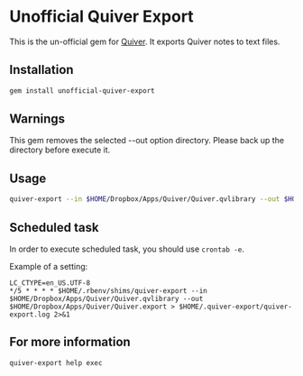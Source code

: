 # Unofficial Quiver Export

This is the un-official gem for [Quiver](http://happenapps.com/#quiver). It exports Quiver notes to text files.

## Installation

```bash
gem install unofficial-quiver-export
```

## Warnings

This gem removes the selected --out option directory. Please back up the directory before execute it.

## Usage

```bash
quiver-export --in $HOME/Dropbox/Apps/Quiver/Quiver.qvlibrary --out $HOME/Dropbox/Apps/Quiver/Quiver.export
```

## Scheduled task

In order to execute scheduled task, you should use `crontab -e`.

Example of a setting:

```cron
LC_CTYPE=en_US.UTF-8
*/5 * * * * $HOME/.rbenv/shims/quiver-export --in $HOME/Dropbox/Apps/Quiver/Quiver.qvlibrary --out $HOME/Dropbox/Apps/Quiver/Quiver.export > $HOME/.quiver-export/quiver-export.log 2>&1
```

## For more information

```bash
quiver-export help exec
```

